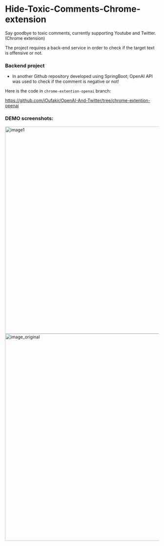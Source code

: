 # Hide-Toxic-Comments-Chrome-extension

Say goodbye to toxic comments, currently supporting Youtube and Twitter. (Chrome extension)

The project requires a back-end service in order to check if the target text is offensive or not.

### Backend project
- In another Github repository developed using SpringBoot; OpenAI API was used to check if the comment is negative or not!

Here is the code in `chrome-extention-openai` branch:

https://github.com/iOufakir/OpenAI-And-Twitter/tree/chrome-extention-openai


### DEMO screenshots:

<img width="676" alt="image1" src="https://github.com/iOufakir/Hide-Toxic-Comments-Chrome-extension/assets/20463234/2df4c325-fcb5-439f-80ca-4601ae60032c">
<img width="676" alt="image_original" src="https://github.com/iOufakir/Hide-Toxic-Comments-Chrome-extension/assets/20463234/22a7aed0-d3ee-4aa1-b940-5aa04988a817">

